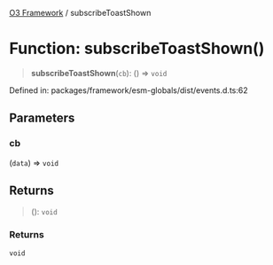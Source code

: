 [O3 Framework](../API.md) / subscribeToastShown

# Function: subscribeToastShown()

> **subscribeToastShown**(`cb`): () => `void`

Defined in: packages/framework/esm-globals/dist/events.d.ts:62

## Parameters

### cb

(`data`) => `void`

## Returns

> (): `void`

### Returns

`void`
